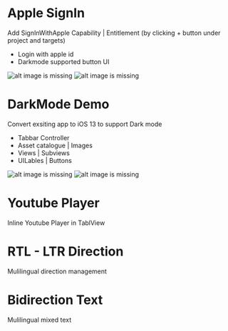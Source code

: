 # Apple SignIn
Add SignInWithApple Capability | Entitlement (by clicking + button under project and targets)
- Login with apple id
- Darkmode supported button UI

![alt image is missing](https://res.cloudinary.com/atifcloud/image/upload/c_scale,h_700/v1572517879/4_bylvnz.png)
![alt image is missing](https://res.cloudinary.com/atifcloud/image/upload/c_scale,h_700/v1572517879/5_byasmo.png)

# DarkMode Demo
Convert exsiting app to iOS 13 to support Dark mode
- Tabbar Controller
- Asset catalogue | Images
- Views | Subviews
- UILables | Buttons

![alt image is missing](https://res.cloudinary.com/atifcloud/image/upload/c_scale,h_700/v1572519455/4_vazbgy.png)
![alt image is missing](https://res.cloudinary.com/atifcloud/image/upload/c_scale,h_700/v1572519455/5_wd5kay.png)

# Youtube Player
Inline Youtube Player in TablView

# RTL - LTR Direction
Mulilingual direction management

# Bidirection Text
Mulilingual mixed text

